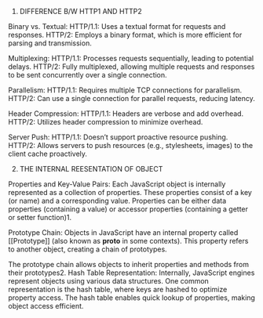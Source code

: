1. DIFFERENCE B/W HTTP1 AND HTTP2

Binary vs. Textual:
HTTP/1.1: Uses a textual format for requests and responses.
HTTP/2: Employs a binary format, which is more efficient for parsing and transmission.

Multiplexing:
HTTP/1.1: Processes requests sequentially, leading to potential delays.
HTTP/2: Fully multiplexed, allowing multiple requests and responses to be sent concurrently over a single connection.

Parallelism:
HTTP/1.1: Requires multiple TCP connections for parallelism.
HTTP/2: Can use a single connection for parallel requests, reducing latency.

Header Compression:
HTTP/1.1: Headers are verbose and add overhead.
HTTP/2: Utilizes header compression to minimize overhead.

Server Push:
HTTP/1.1: Doesn’t support proactive resource pushing.
HTTP/2: Allows servers to push resources (e.g., stylesheets, images) to the client cache proactively.

2. THE INTERNAL REESENTATION OF OBJECT

Properties and Key-Value Pairs:
Each JavaScript object is internally represented as a collection of properties. These properties consist of a key (or name) and a corresponding value.
Properties can be either data properties (containing a value) or accessor properties (containing a getter or setter function)1.

Prototype Chain:
Objects in JavaScript have an internal property called [[Prototype]] (also known as __proto__ in some contexts). This property refers to another object, creating a chain of prototypes.

The prototype chain allows objects to inherit properties and methods from their prototypes2.
Hash Table Representation:
Internally, JavaScript engines represent objects using various data structures. One common representation is the hash table, where keys are hashed to optimize property access.
The hash table enables quick lookup of properties, making object access efficient.